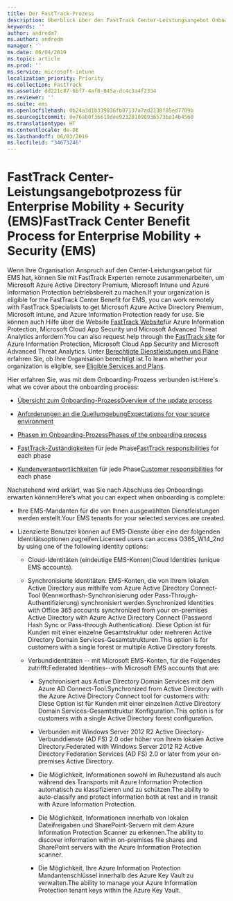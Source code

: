 ```yaml
---
title: Der FastTrack-Prozess
description: Überblick über den FastTrack Center-Leistungsangebot Onboarding Prozess
keywords: ''
author: andredm7
ms.author: andredm
manager: ''
ms.date: 06/04/2019
ms.topic: article
ms.prod: ''
ms.service: microsoft-intune
localization_priority: Priority
ms.collection: FastTrack
ms.assetid: dd221c87-6bf7-4af8-845a-dc4c3a4f2334
ms.reviewer: ''
ms.suite: ems
ms.openlocfilehash: 0b24a3d1b339836fb07137a7ad2138f85ed7709b
ms.sourcegitcommit: 0e76ab0f36619dee923201098936573be14b4560
ms.translationtype: HT
ms.contentlocale: de-DE
ms.lasthandoff: 06/03/2019
ms.locfileid: "34673246"
---
```

# <a name="fasttrack-center-benefit-process-for-enterprise-mobility--security-ems"></a><span data-ttu-id="af53a-103">FastTrack Center-Leistungsangebotprozess für Enterprise Mobility + Security (EMS)</span><span class="sxs-lookup"><span data-stu-id="af53a-103">FastTrack Center Benefit Process for Enterprise Mobility + Security (EMS)</span></span>
<span data-ttu-id="af53a-104">Wenn Ihre Organisation Anspruch auf den Center-Leistungsangebot für EMS hat, können Sie mit FastTrack Experten remote zusammenarbeiten, um Microsoft Azure Active Directory Premium, Microsoft Intune und Azure Information Protection betriebsbereit zu machen.</span><span class="sxs-lookup"><span data-stu-id="af53a-104">If your organization is eligible for the FastTrack Center Benefit for EMS, you can work remotely with FastTrack Specialists to get Microsoft Azure Active Directory Premium, Microsoft Intune, and Azure Information Protection ready for use.</span></span> <span data-ttu-id="af53a-105">Sie können auch Hilfe über die Website [FastTrack Website](https://www.microsoft.com/fasttrack/microsoft-365/ems)für Azure Information Protection, Microsoft Cloud App Security und Microsoft Advanced Threat Analytics anfordern.</span><span class="sxs-lookup"><span data-stu-id="af53a-105">You can also request help through the [FastTrack site](https://www.microsoft.com/fasttrack/microsoft-365/ems) for Azure Information Protection, Microsoft Cloud App Security and Microsoft Advanced Threat Analytics.</span></span> <span data-ttu-id="af53a-106">Unter [Berechtigte Dienstleistungen und Pläne](M365-eligible-services-and-plans.md) erfahren Sie, ob Ihre Organisation berechtigt ist.</span><span class="sxs-lookup"><span data-stu-id="af53a-106">To learn whether your organization is eligible, see [Eligible Services and Plans](M365-eligible-services-and-plans.md).</span></span>


<span data-ttu-id="af53a-107">Hier erfahren Sie, was mit dem Onboarding-Prozess verbunden ist:</span><span class="sxs-lookup"><span data-stu-id="af53a-107">Here's what we cover about the onboarding process:</span></span>

-   [<span data-ttu-id="af53a-108">Übersicht zum Onboarding-Prozess</span><span class="sxs-lookup"><span data-stu-id="af53a-108">Overview of the update process</span></span>](EMS-fasttrack-benefit-overview.md)

-   [<span data-ttu-id="af53a-109">Anforderungen an die Quellumgebung</span><span class="sxs-lookup"><span data-stu-id="af53a-109">Expectations for your source environment</span></span>](EMS-source-environment-expectations.md)

-   [<span data-ttu-id="af53a-110">Phasen im Onboarding-Prozess</span><span class="sxs-lookup"><span data-stu-id="af53a-110">Phases of the onboarding process</span></span>](EMS-onboarding-phases.md)

-   <span data-ttu-id="af53a-111">[FastTrack-Zuständigkeiten](EMS-fasttrack-responsibilities.md) für jede Phase</span><span class="sxs-lookup"><span data-stu-id="af53a-111">[FastTrack responsibilities](EMS-fasttrack-responsibilities.md) for each phase</span></span>

-   <span data-ttu-id="af53a-112">[Kundenverantwortlichkeiten](EMS-your-responsibilities.md) für jede Phase</span><span class="sxs-lookup"><span data-stu-id="af53a-112">[Customer responsibilities](EMS-your-responsibilities.md) for each phase</span></span>

<span data-ttu-id="af53a-113">Nachstehend wird erklärt, was Sie nach Abschluss des Onboardings erwarten können:</span><span class="sxs-lookup"><span data-stu-id="af53a-113">Here’s what you can expect when onboarding is complete:</span></span>

-   <span data-ttu-id="af53a-114">Ihre EMS-Mandanten für die von Ihnen ausgewählten Dienstleistungen werden erstellt.</span><span class="sxs-lookup"><span data-stu-id="af53a-114">Your EMS tenants for your selected services are created.</span></span>

-   <span data-ttu-id="af53a-115">Lizenzierte Benutzer können auf EMS-Dienste über eine der folgenden Identitätsoptionen zugreifen:</span><span class="sxs-lookup"><span data-stu-id="af53a-115">Licensed users can access O365_W14_2nd by using one of the following identity options:</span></span>

    -   <span data-ttu-id="af53a-116">Cloud-Identitäten (eindeutige EMS-Konten)</span><span class="sxs-lookup"><span data-stu-id="af53a-116">Cloud Identities (unique EMS accounts).</span></span>

    -   <span data-ttu-id="af53a-117">Synchronisierte Identitäten: EMS-Konten, die von Ihrem lokalen Active Directory aus mithilfe vom Azure Active Directory Connect-Tool (Kennworthash-Synchronisierung oder Pass-Through-Authentifizierung) synchronisiert werden.</span><span class="sxs-lookup"><span data-stu-id="af53a-117">Synchronized Identities with Office 365 accounts synchronized from your on-premises Active Directory with Azure Active Directory Connect (Password Hash Sync or Pass-through Authentication).</span></span> <span data-ttu-id="af53a-118">Diese Option ist für Kunden mit einer einzelne Gesamtstruktur oder mehreren Active Directory Domain Services-Gesamtstrukturen.</span><span class="sxs-lookup"><span data-stu-id="af53a-118">This option is for customers with a single forest or multiple Active Directory forests.</span></span>

    -   <span data-ttu-id="af53a-119">Verbundidentitäten -- mit Microsoft EMS-Konten, für die Folgendes zutrifft:</span><span class="sxs-lookup"><span data-stu-id="af53a-119">Federated Identities--with Microsoft EMS accounts that are:</span></span>

        -   <span data-ttu-id="af53a-120">Synchronisiert aus Active Directory Domain Services mit dem Azure AD Connect-Tool.</span><span class="sxs-lookup"><span data-stu-id="af53a-120">Synchronized from Active Directory with the Azure Active Directory Connect tool for customers with:</span></span> <span data-ttu-id="af53a-121">Diese Option ist für Kunden mit einer einzelnen Active Directory Domain Services-Gesamtstruktur Konfiguration.</span><span class="sxs-lookup"><span data-stu-id="af53a-121">This option is for customers with a single Active Directory forest configuration.</span></span>

        -   <span data-ttu-id="af53a-122">Verbunden mit Windows Server 2012 R2 Active Directory-Verbunddienste (AD FS) 2.0 oder höher von Ihrem lokalen Active Directory.</span><span class="sxs-lookup"><span data-stu-id="af53a-122">Federated with Windows Server 2012 R2 Active Directory Federation Services (AD FS) 2.0 or later from your on-premises Active Directory.</span></span>

        -   <span data-ttu-id="af53a-123">Die Möglichkeit, Informationen sowohl im Ruhezustand als auch während des Transports mit Azure Information Protection automatisch zu klassifizieren und zu schützen.</span><span class="sxs-lookup"><span data-stu-id="af53a-123">The ability to auto-classify and protect information both at rest and in transit with Azure Information Protection.</span></span> 

        -   <span data-ttu-id="af53a-124">Die Möglichkeit, Informationen innerhalb von lokalen Dateifreigaben und SharePoint-Servern mit dem Azure Information Protection Scanner zu erkennen.</span><span class="sxs-lookup"><span data-stu-id="af53a-124">The ability to discover information within on-premises file shares and SharePoint servers with the Azure Information Protection scanner.</span></span> 

        -   <span data-ttu-id="af53a-125">Die Möglichkeit, Ihre Azure Information Protection Mandantenschlüssel innerhalb des Azure Key Vault zu verwalten.</span><span class="sxs-lookup"><span data-stu-id="af53a-125">The ability to manage your Azure Information Protection tenant keys within the Azure Key Vault.</span></span> 
